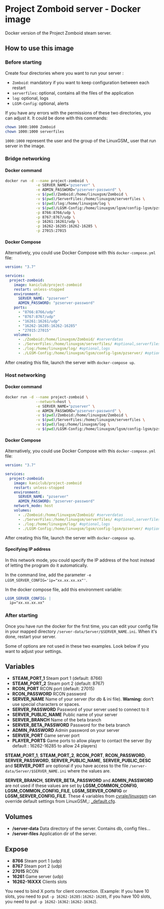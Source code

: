 # Project Zomboid server - Docker image

Docker version of the Project Zomboid steam server.

## How to use this image

### Before starting

Create four directories where you want to run your server :

- `Zomboid`: mandatory if you want to keep configuration between each restart
- `serverfiles`: optional, contains all the files of the application
- `log`: optional, logs
- `LGSM-Config`: optional, alerts

If you have any errors with the permissions of these two directories, you can adjust it. It could be done with this commands:

```bash
chown 1000:1000 Zomboid
chown 1000:1000 serverfiles
```

`1000:1000` represent the user and the group of the LinuxGSM\_ user that run server in the image.

### Bridge networking

#### Docker command

```bash
docker run -d --name project-zomboid \
              -e SERVER_NAME="pzserver" \
              -e ADMIN_PASSWORD="pzserver-password" \
              -v $(pwd)/Zomboid:/home/linuxgsm/Zomboid \
              -v $(pwd)/ServerFiles:/home/linuxgsm/serverfiles \
              -v $(pwd)/log:/home/linuxgsm/log \
              -v $(pwd)/LGSM-Config:/home/linuxgsm/lgsm/config-lgsm/pzserver \
              -p 8766:8766/udp \
              -p 8767:8767/udp \
              -p 16261:16261/udp \
              -p 16262-16285:16262-16285 \
              -p 27015:27015 
```

#### Docker Compose

Alternatively, you could use Docker Compose with this `docker-compose.yml` file:

```yaml
version: "3.7"

services:
  project-zomboid:
    image: kaniclub/project-zomboid
    restart: unless-stopped
    environment:
      SERVER_NAME: "pzserver"
      ADMIN_PASSWORD: "pzserver-password"
    ports:
      - "8766:8766/udp"
      - "8767:8767/udp"
      - "16261:16261/udp"
      - "16262-16285:16262-16285"
      - "27015:27015"
    volumes:
      - ./Zomboid:/home/linuxgsm/Zomboid/ #serverdatas
      - ./ServerFiles:/home/linuxgsm/serverfiles/ #optional,serverfiles
      - ./log:/home/linuxgsm/log/ #optional,logs
      - ./LGSM-Config:/home/linuxgsm/lgsm/config-lgsm/pzserver/ #optional,alerts
```

After creating this file, launch the server with `docker-compose up`.

### Host networking

#### Docker command

```bash
docker run -d --name project-zomboid \
              --network=host \
              -e SERVER_NAME="pzserver" \
              -e ADMIN_PASSWORD="pzserver-password" \
              -v $(pwd)/Zomboid:/home/linuxgsm/Zomboid \
              -v $(pwd)/ServerFiles:/home/linuxgsm/serverfiles \
              -v $(pwd)/log:/home/linuxgsm/log \
              -v $(pwd)/LGSM-Config:/home/linuxgsm/lgsm/config-lgsm/pzserver
```

#### Docker Compose

Alternatively, you could use Docker Compose with this `docker-compose.yml` file:

```yaml
version: "3.7"

services:
  project-zomboid:
    image: kaniclub/project-zomboid
    restart: unless-stopped
    environment:
      SERVER_NAME: "pzserver"
      ADMIN_PASSWORD: "pzserver-password"
    network_mode: host
    volumes:
      - ./Zomboid:/home/linuxgsm/Zomboid/ #serverdatas
      - ./ServerFiles:/home/linuxgsm/serverfiles/ #optional,serverfiles
      - ./log:/home/linuxgsm/log/ #optional,logs
      - ./LGSM-Config:/home/linuxgsm/lgsm/config-lgsm/pzserver/ #optional,alerts
```

After creating this file, launch the server with `docker-compose up`.

#### Specifying IP address

In this network mode, you could specify the IP address of the host instead of letting the program do it automatically.

In the command line, add the parameter `-e LGSM_SERVER_CONFIG='ip="xx.xx.xx.xx"'`.

In the docker compose file, add this environment variable:

```yaml
LGSM_SERVER_CONFIG: |
  ip="xx.xx.xx.xx"
```

### After starting

Once you have run the docker for the first time, you can edit your config file in your mapped directory `/server-data/Server/$SERVER_NAME.ini`. When it's done, restart your server.

Some of options are not used in these two examples. Look below if you want to adjust your settings.

## Variables

- **STEAM_PORT_1** Steam port 1 (default: 8766)
- **STEAM_PORT_2** Steam port 2 (default: 8767)
- **RCON_PORT** RCON port (default: 27015)
- **RCON_PASSWORD** RCON password
- **SERVER_NAME** Name of your server (for db & ini file). **Warning:** don't use special characters or spaces.
- **SERVER_PASSWORD** Password of your server used to connect to it
- **SERVER_PUBLIC_NAME** Public name of your server
- **SERVER_BRANCH** Name of the beta branch
- **SERVER_BETA_PASSWORD** Password for the beta branch
- **ADMIN_PASSWORD** Admin password on your server
- **SERVER_PORT** Game server port
- **PLAYER_PORTS** Game ports to allow player to contact the server (by default : 16262-16285 to allow 24 players)

**STEAM_PORT_1**, **STEAM_PORT_2**, **RCON_PORT**, **RCON_PASSWORD**, **SERVER_PASSWORD**, **SERVER_PUBLIC_NAME**, **SERVER_PUBLIC_DESC** and **SERVER_PORT** are optional if you have access to the file `/server-data/Server/$SERVER_NAME.ini` where the values are.

**SERVER_BRANCH**, **SERVER_BETA_PASSWORD** and **ADMIN_PASSWORD** are not used if these values are set by **LGSM_COMMON_CONFIG**, **LGSM_COMMON_CONFIG_FILE**, **LGSM_SERVER_CONFIG** or **LGSM_SERVER_CONFIG_FILE**. These 4 variables from [cyrale/linuxgsm](https://github.com/cyrale/linuxgsm#variables) can override default settings from LinuxGSM\_: [\_default.cfg](https://github.com/GameServerManagers/LinuxGSM/blob/master/lgsm/config-default/config-lgsm/pzserver/_default.cfg).

## Volumes

- **/server-data** Data directory of the server. Contains db, config files...
- **/server-files** Application dir of the server.

## Expose

- **8766** Steam port 1 (udp)
- **8767** Steam port 2 (udp)
- **27015** RCON
- **16261** Game server (udp)
- **16262-16XXX** Clients slots

You need to bind X ports for client connection. (Example: If you have 10 slots, you need to put `-p 16262-16285:16262-16285`, if you have 100 slots, you need to put `-p 16262-16362:16262-16362`).
